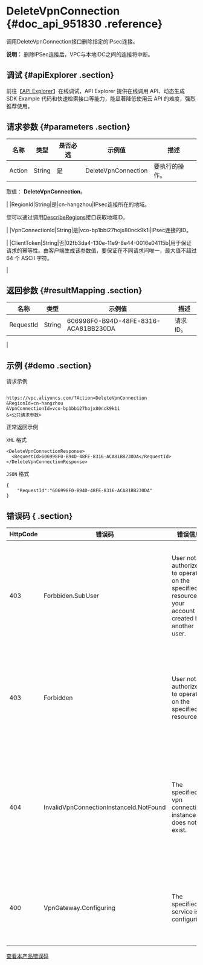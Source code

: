 # DeleteVpnConnection {#doc_api_951830 .reference}

调用DeleteVpnConnection接口删除指定的IPsec连接。

**说明：** 删除IPSec连接后，VPC与本地IDC之间的连接将中断。

## 调试 {#apiExplorer .section}

前往【[API Explorer](https://api.aliyun.com/#product=Vpc&api=DeleteVpnConnection)】在线调试，API Explorer 提供在线调用 API、动态生成 SDK Example 代码和快速检索接口等能力，能显著降低使用云 API 的难度，强烈推荐使用。

## 请求参数 {#parameters .section}

|名称|类型|是否必选|示例值|描述|
|--|--|----|---|--|
|Action|String|是|DeleteVpnConnection|要执行的操作。

 取值： **DeleteVpnConnection**。

 |
|RegionId|String|是|cn-hangzhou|IPsec连接所在的地域。

 您可以通过调用[DescribeRegions](~~36063~~)接口获取地域ID。

 |
|VpnConnectionId|String|是|vco-bp1bbi27hojx80nck9k1i|IPsec连接的ID。

 |
|ClientToken|String|否|02fb3da4-130e-11e9-8e44-0016e04115b|用于保证请求的幂等性。由客户端生成该参数值，要保证在不同请求间唯一，最大值不超过 64 个 ASCII 字符。

 |

## 返回参数 {#resultMapping .section}

|名称|类型|示例值|描述|
|--|--|---|--|
|RequestId|String|606998F0-B94D-48FE-8316-ACA81BB230DA|请求ID。

 |

## 示例 {#demo .section}

请求示例

``` {#request_demo}

https://vpc.aliyuncs.com/?Action=DeleteVpnConnection
&RegionId=cn-hangzhou
&VpnConnectionId=vco-bp1bbi27hojx80nck9k1i
&<公共请求参数>

```

正常返回示例

`XML` 格式

``` {#xml_return_success_demo}
<DeleteVpnConnectionResponse>
  <RequestId>606998F0-B94D-48FE-8316-ACA81BB230DA</RequestId>
</DeleteVpnConnectionResponse>

```

`JSON` 格式

``` {#json_return_success_demo}
{
	"RequestId":"606998F0-B94D-48FE-8316-ACA81BB230DA"
}
```

## 错误码 { .section}

|HttpCode|错误码|错误信息|描述|
|--------|---|----|--|
|403|Forbbiden.SubUser|User not authorized to operate on the specified resource as your account is created by another user.|您没有权限操作该资源，请您申请操作权限后再试。|
|403|Forbidden|User not authorized to operate on the specified resource.|您没有权限操作指定资源，请提交工单咨询。|
|404|InvalidVpnConnectionInstanceId.NotFound|The specified vpn connection instance id does not exist.|指定的 VPN 连接不存在，请您检查该 VPN 链接是否正确。|
|400|VpnGateway.Configuring|The specified service is configuring.|服务正在配置中，请您稍后再试。|

[查看本产品错误码](https://error-center.aliyun.com/status/product/Vpc)

